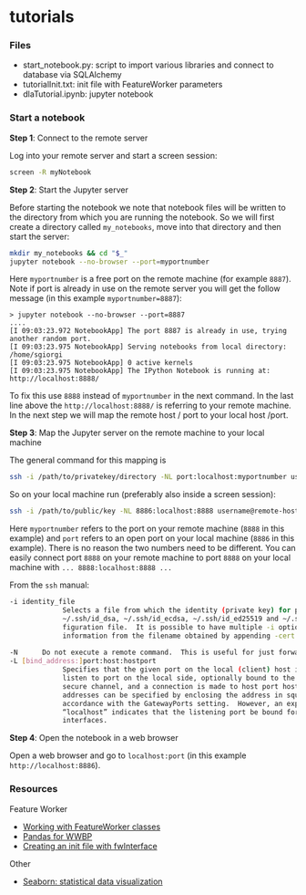 # tutorials
### Files
* start_notebook.py: script to import various libraries and connect to database via SQLAlchemy
* tutorialInit.txt: init file with FeatureWorker parameters
* dlaTutorial.ipynb: jupyter notebook

### Start a notebook
**Step 1**: Connect to the remote server

Log into your remote server and start a screen session:
```bash
screen -R myNotebook
```
**Step 2**: Start the Jupyter server

Before starting the notebook we note that notebook files will be written to the directory from which you are running the notebook. So we will first create a directory called `my_notebooks`, move into that directory and then start the server:
```bash
mkdir my_notebooks && cd "$_"
jupyter notebook --no-browser --port=myportnumber
```
Here `myportnumber` is a free port on the remote machine (for example `8887`). Note if port is already in use on the remote server you will get the follow message (in this example `myportnumber=8887`):
```
> jupyter notebook --no-browser --port=8887
....
[I 09:03:23.972 NotebookApp] The port 8887 is already in use, trying another random port.
[I 09:03:23.975 NotebookApp] Serving notebooks from local directory: /home/sgiorgi
[I 09:03:23.975 NotebookApp] 0 active kernels 
[I 09:03:23.975 NotebookApp] The IPython Notebook is running at: http://localhost:8888/
```
To fix this use `8888` instead of `myportnumber` in the next command. In the last line above the `http://localhost:8888/` is referring to your remote machine. In the next step we will map the remote host / port to your local host /port.

**Step 3**: Map the Jupyter server on the remote machine to your local machine

The general command for this mapping is 
```bash
ssh -i /path/to/privatekey/directory -NL port:localhost:myportnumber username@remote-host-name
```

So on your local machine run (preferably also inside a screen session):
```bash
ssh -i /path/to/public/key -NL 8886:localhost:8888 username@remote-host-name
```

Here `myportnumber` refers to the port on your remote machine (`8888` in this example) and `port` refers to an open port on your local machine (`8886` in this example). There is no reason the two numbers need to be different. You can easily connect port `8888` on your remote machine to port `8888` on your local machine with `... 8888:localhost:8888 ...`

From the `ssh` manual:

```bash
-i identity_file
             Selects a file from which the identity (private key) for public key authentication is read.  The default is ~/.ssh/identity for protocol version 1, and
             ~/.ssh/id_dsa, ~/.ssh/id_ecdsa, ~/.ssh/id_ed25519 and ~/.ssh/id_rsa for protocol version 2.  Identity files may also be specified on a per-host basis in the con‐
             figuration file.  It is possible to have multiple -i options (and multiple identities specified in configuration files).  ssh will also try to load certificate
             information from the filename obtained by appending -cert.pub to identity filenames.
             
-N      Do not execute a remote command.  This is useful for just forwarding ports (protocol version 2 only).
-L [bind_address:]port:host:hostport
             Specifies that the given port on the local (client) host is to be forwarded to the given host and port on the remote side.  This works by allocating a socket to
             listen to port on the local side, optionally bound to the specified bind_address.  Whenever a connection is made to this port, the connection is forwarded over the
             secure channel, and a connection is made to host port hostport from the remote machine.  Port forwardings can also be specified in the configuration file.  IPv6
             addresses can be specified by enclosing the address in square brackets.  Only the superuser can forward privileged ports.  By default, the local port is bound in
             accordance with the GatewayPorts setting.  However, an explicit bind_address may be used to bind the connection to a specific address.  The bind_address of
             “localhost” indicates that the listening port be bound for local use only, while an empty address or ‘*’ indicates that the port should be available from all
             interfaces.
```

**Step 4**: Open the notebook in a web browser

Open a web browser and go to `localhost:port` (in this example `http://localhost:8886`). 



### Resources
Feature Worker
* [Working with FeatureWorker classes](http://dlatk.wwbp.org/tutorials/tut_classes.html)
* [Pandas for WWBP](http://dlatk.wwbp.org/tutorials/tut_pandas.html)
* [Creating an init file with fwInterface](http://dlatk.wwbp.org/tutorials/tut_ini_files.html)

Other
* [Seaborn: statistical data visualization](https://stanford.edu/~mwaskom/software/seaborn/)

